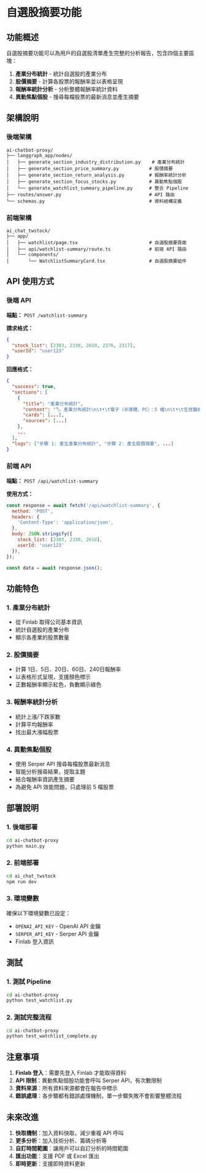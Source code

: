 # 自選股摘要功能

## 功能概述

自選股摘要功能可以為用戶的自選股清單產生完整的分析報告，包含四個主要區塊：

1. **產業分布統計** - 統計自選股的產業分布
2. **股價摘要** - 計算各股票的報酬率並以表格呈現
3. **報酬率統計分析** - 分析整體報酬率統計資料
4. **異動焦點個股** - 搜尋每檔股票的最新消息並產生摘要

## 架構說明

### 後端架構

```
ai-chatbot-proxy/
├── langgraph_app/nodes/
│   ├── generate_section_industry_distribution.py    # 產業分布統計
│   ├── generate_section_price_summary.py           # 股價摘要
│   ├── generate_section_return_analysis.py         # 報酬率統計分析
│   ├── generate_section_focus_stocks.py            # 異動焦點個股
│   └── generate_watchlist_summary_pipeline.py      # 整合 Pipeline
├── routes/answer.py                                # API 路由
└── schemas.py                                      # 資料結構定義
```

### 前端架構

```
ai_chat_twstock/
├── app/
│   ├── watchlist/page.tsx                          # 自選股摘要頁面
│   ├── api/watchlist-summary/route.ts              # 前端 API 路由
│   └── components/
│       └── WatchlistSummaryCard.tsx                # 自選股摘要組件
```

## API 使用方式

### 後端 API

**端點：** `POST /watchlist-summary`

**請求格式：**
```json
{
  "stock_list": [2303, 2330, 2610, 2376, 2317],
  "userId": "user123"
}
```

**回應格式：**
```json
{
  "success": true,
  "sections": [
    {
      "title": "產業分布統計",
      "content": "🏷️ 產業分布統計\n\t•\t電子（半導體、PC）：5 檔\n\t•\t生技醫療：2 檔",
      "cards": [...],
      "sources": [...]
    },
    ...
  ],
  "logs": ["步驟 1: 產生產業分布統計", "步驟 2: 產生股價摘要", ...]
}
```

### 前端 API

**端點：** `POST /api/watchlist-summary`

**使用方式：**
```javascript
const response = await fetch('/api/watchlist-summary', {
  method: 'POST',
  headers: {
    'Content-Type': 'application/json',
  },
  body: JSON.stringify({
    stock_list: [2303, 2330, 2610],
    userId: 'user123'
  }),
});

const data = await response.json();
```

## 功能特色

### 1. 產業分布統計
- 從 Finlab 取得公司基本資訊
- 統計自選股的產業分布
- 顯示各產業的股票數量

### 2. 股價摘要
- 計算 1日、5日、20日、60日、240日報酬率
- 以表格形式呈現，支援顏色標示
- 正數報酬率顯示紅色，負數顯示綠色

### 3. 報酬率統計分析
- 統計上漲/下跌家數
- 計算平均報酬率
- 找出最大漲幅股票

### 4. 異動焦點個股
- 使用 Serper API 搜尋每檔股票最新消息
- 智能分析搜尋結果，提取主題
- 結合報酬率資訊產生摘要
- 為避免 API 效能問題，只處理前 5 檔股票

## 部署說明

### 1. 後端部署
```bash
cd ai-chatbot-proxy
python main.py
```

### 2. 前端部署
```bash
cd ai_chat_twstock
npm run dev
```

### 3. 環境變數
確保以下環境變數已設定：
- `OPENAI_API_KEY` - OpenAI API 金鑰
- `SERPER_API_KEY` - Serper API 金鑰
- Finlab 登入資訊

## 測試

### 1. 測試 Pipeline
```bash
cd ai-chatbot-proxy
python test_watchlist.py
```

### 2. 測試完整流程
```bash
cd ai-chatbot-proxy
python test_watchlist_complete.py
```

## 注意事項

1. **Finlab 登入**：需要先登入 Finlab 才能取得資料
2. **API 限制**：異動焦點個股功能會呼叫 Serper API，有次數限制
3. **資料來源**：所有資料來源都會在報告中標示
4. **錯誤處理**：各步驟都有錯誤處理機制，單一步驟失敗不會影響整體流程

## 未來改進

1. **快取機制**：加入資料快取，減少重複 API 呼叫
2. **更多分析**：加入技術分析、籌碼分析等
3. **自訂時間範圍**：讓用戶可以自訂分析的時間範圍
4. **匯出功能**：支援 PDF 或 Excel 匯出
5. **即時更新**：支援即時資料更新 